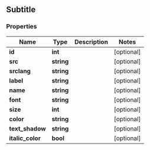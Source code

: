 ## Subtitle

### Properties
Name | Type | Description | Notes
------------ | ------------- | ------------- | -------------
**id** | **int** |  | [optional] 
**src** | **string** |  | [optional] 
**srclang** | **string** |  | [optional] 
**label** | **string** |  | [optional] 
**name** | **string** |  | [optional] 
**font** | **string** |  | [optional] 
**size** | **int** |  | [optional] 
**color** | **string** |  | [optional] 
**text_shadow** | **string** |  | [optional] 
**italic_color** | **bool** |  | [optional] 


